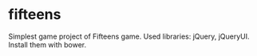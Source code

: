 fifteens
========

Simplest game project of Fifteens game.
 Used libraries:
 jQuery, jQueryUI.
 Install them with bower.